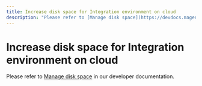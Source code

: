 ```yaml
---
title: Increase disk space for Integration environment on cloud
description: "Please refer to [Manage disk space](https://devdocs.magento.com/guides/v2.3/cloud/project/manage-disk-space.html) in our developer documentation."
---
```


# Increase disk space for Integration environment on cloud

Please refer to [Manage disk space](https://devdocs.magento.com/guides/v2.3/cloud/project/manage-disk-space.html) in our developer documentation.